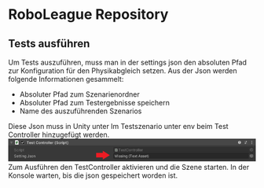 ﻿# RoboLeague Repository
 
 ## Tests ausführen
 
 Um Tests auszuführen, muss man in der settings json den absoluten Pfad zur Konfiguration für den Physikabgleich setzen. Aus der Json werden folgende Informationen gesammelt:
 * Absoluter Pfad zum Szenarienordner
 * Absoluter Pfad zum Testergebnisse speichern
 * Name des auszuführenden Szenarios
 
 Diese Json muss in Unity unter Im Testszenario unter env beim Test Controller hinzugefügt werden.
 ![image info](./TestController.png)
 Zum Ausführen den TestController aktivieren und die Szene starten.
 In der Konsole warten, bis die json gespeichert worden ist.
